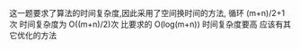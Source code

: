  这一题要求了算法的时间复杂度,因此采用了空间换时间的方法,
 循环 (m+n)/2+1次 时间复杂度为 O((m+n)/2)次 比要求的 O(log(m+n)) 时间复杂度要高
 应该有其它优化的方法